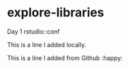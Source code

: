 # explore-libraries
Day 1 rstudio::conf

This is a line I added locally.

This is a line I added from Github :happy:
